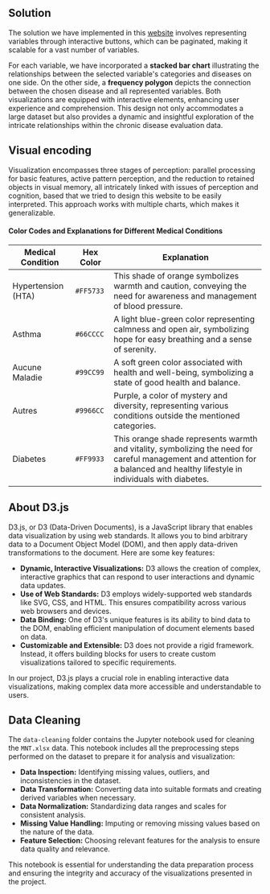 ## Solution

The solution we have implemented in this [website](https://marouanebenbetka.github.io/Data-Viz-D3/) involves representing variables through interactive buttons, which can be paginated, making it scalable for a vast number of variables.

For each variable, we have incorporated a **stacked bar chart** illustrating the relationships between the selected variable's categories and diseases on one side. On the other side, a **frequency polygon** depicts the connection between the chosen disease and all represented variables. Both visualizations are equipped with interactive elements, enhancing user experience and comprehension. This design not only accommodates a large dataset but also provides a dynamic and insightful exploration of the intricate relationships within the chronic disease evaluation data.

## Visual encoding 

Visualization encompasses three stages of perception: parallel processing for basic features, active pattern perception, and the reduction to retained objects in visual memory, all intricately linked with issues of perception and cognition, based that we tried to design this website to be easily interpreted.
This approach works with multiple charts, which makes it generalizable.

#### Color Codes and Explanations for Different Medical Conditions

| Medical Condition   | Hex Color | Explanation |
|---------------------|-----------|-------------|
| Hypertension (HTA)  | `#FF5733` | This shade of orange symbolizes warmth and caution, conveying the need for awareness and management of blood pressure. |
| Asthma              | `#66CCCC` | A light blue-green color representing calmness and open air, symbolizing hope for easy breathing and a sense of serenity. |
| Aucune Maladie      | `#99CC99` | A soft green color associated with health and well-being, symbolizing a state of good health and balance. |
| Autres              | `#9966CC` | Purple, a color of mystery and diversity, representing various conditions outside the mentioned categories. |
| Diabetes            | `#FF9933` | This orange shade represents warmth and vitality, symbolizing the need for careful management and attention for a balanced and healthy lifestyle in individuals with diabetes. |

## About D3.js

D3.js, or D3 (Data-Driven Documents), is a JavaScript library that enables data visualization by using web standards. It allows you to bind arbitrary data to a Document Object Model (DOM), and then apply data-driven transformations to the document. Here are some key features:

- **Dynamic, Interactive Visualizations:** D3 allows the creation of complex, interactive graphics that can respond to user interactions and dynamic data updates.
- **Use of Web Standards:** D3 employs widely-supported web standards like SVG, CSS, and HTML. This ensures compatibility across various web browsers and devices.
- **Data Binding:** One of D3's unique features is its ability to bind data to the DOM, enabling efficient manipulation of document elements based on data.
- **Customizable and Extensible:** D3 does not provide a rigid framework. Instead, it offers building blocks for users to create custom visualizations tailored to specific requirements.

In our project, D3.js plays a crucial role in enabling interactive data visualizations, making complex data more accessible and understandable to users.

## Data Cleaning

The `data-cleaning` folder contains the Jupyter notebook used for cleaning the `MNT.xlsx` data. This notebook includes all the preprocessing steps performed on the dataset to prepare it for analysis and visualization:

- **Data Inspection:** Identifying missing values, outliers, and inconsistencies in the dataset.
- **Data Transformation:** Converting data into suitable formats and creating derived variables when necessary.
- **Data Normalization:** Standardizing data ranges and scales for consistent analysis.
- **Missing Value Handling:** Imputing or removing missing values based on the nature of the data.
- **Feature Selection:** Choosing relevant features for the analysis to ensure data quality and relevance.

This notebook is essential for understanding the data preparation process and ensuring the integrity and accuracy of the visualizations presented in the project.
